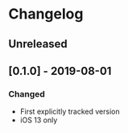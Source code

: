 # Changelog

## Unreleased

## [0.1.0] - 2019-08-01

### Changed

- First explicitly tracked version
- iOS 13 only
